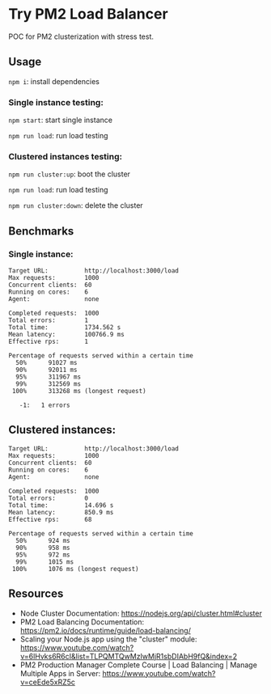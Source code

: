 # Try PM2 Load Balancer

POC for PM2 clusterization with stress test.

## Usage

`npm i`: install dependencies

### Single instance testing:

`npm start`: start single instance

`npm run load`: run load testing

### Clustered instances testing:

`npm run cluster:up`: boot the cluster

`npm run load`: run load testing

`npm run cluster:down`: delete the cluster

## Benchmarks

### Single instance:

```
Target URL:          http://localhost:3000/load
Max requests:        1000
Concurrent clients:  60
Running on cores:    6
Agent:               none

Completed requests:  1000
Total errors:        1
Total time:          1734.562 s
Mean latency:        100766.9 ms
Effective rps:       1

Percentage of requests served within a certain time
  50%      91027 ms
  90%      92011 ms
  95%      311967 ms
  99%      312569 ms
 100%      313268 ms (longest request)

   -1:   1 errors
```

## Clustered instances:

```
Target URL:          http://localhost:3000/load
Max requests:        1000
Concurrent clients:  60
Running on cores:    6
Agent:               none

Completed requests:  1000
Total errors:        0
Total time:          14.696 s
Mean latency:        850.9 ms
Effective rps:       68

Percentage of requests served within a certain time
  50%      924 ms
  90%      958 ms
  95%      972 ms
  99%      1015 ms
 100%      1076 ms (longest request)
```

## Resources

- Node Cluster Documentation: https://nodejs.org/api/cluster.html#cluster
- PM2 Load Balancing Documentation: https://pm2.io/docs/runtime/guide/load-balancing/
- Scaling your Node.js app using the "cluster" module: https://www.youtube.com/watch?v=6lHvks6R6cI&list=TLPQMTQwMzIwMjR1sbDIAbH9fQ&index=2
- PM2 Production Manager Complete Course | Load Balancing | Manage Multiple Apps in Server: https://www.youtube.com/watch?v=ceEde5xRZ5c
